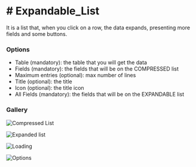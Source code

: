 # # Expandable_List

It is a list that, when you click on a row, the data expands, presenting more fields and some buttons.

### Options

- Table (mandatory): the table that you will get the data
- Fields (mandatory): the fields that will be on the COMPRESSED list
- Maximum entries (optional): max number of lines
- Title (optional): the title
- Icon (optional): the title icon
- All Fields (mandatory): the fields that will be on the EXPANDABLE list

### Gallery

![Compressed List](https://github.com/WillianCostaOCL/service-now-sp/blob/main/Components/Expandable_List/exp_list_crompressed.png)

![Expanded list](https://github.com/WillianCostaOCL/service-now-sp/blob/main/Components/Expandable_List/exp_list_expanded.png)

![Loading](https://github.com/WillianCostaOCL/service-now-sp/blob/main/Components/Expandable_List/exp_list_loading.png)

![Options](https://github.com/WillianCostaOCL/service-now-sp/blob/main/Components/Expandable_List/exp_list_options.png)
